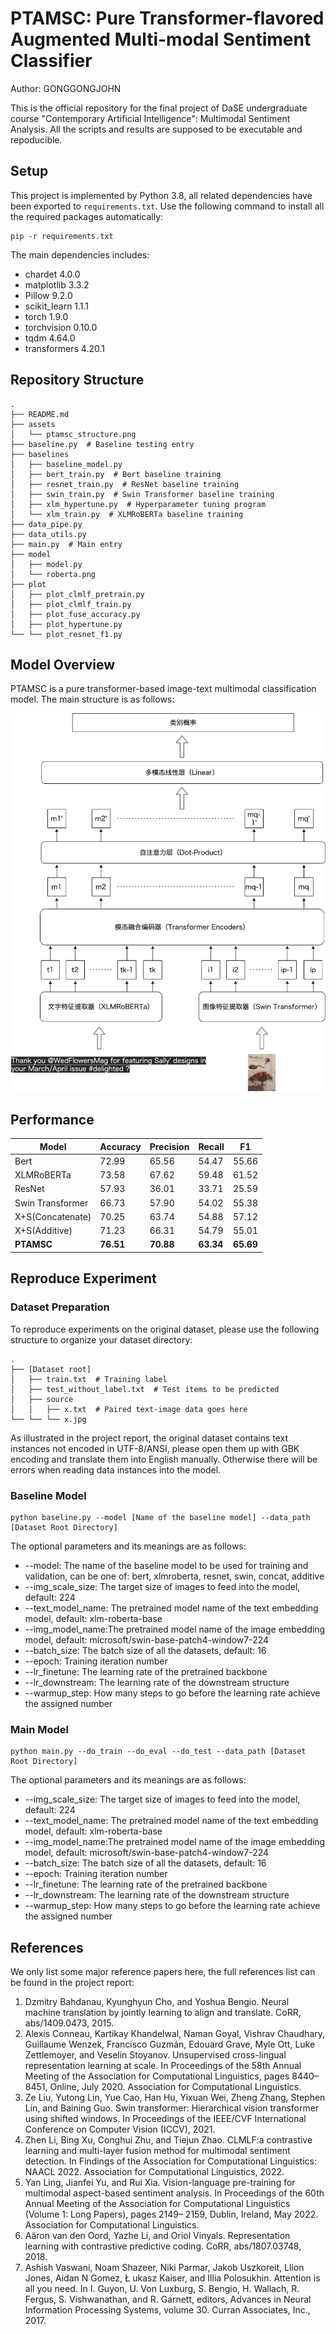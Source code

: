 # PTAMSC: Pure Transformer-flavored Augmented Multi-modal Sentiment Classifier

Author: GONGGONGJOHN

This is the official repository for the final project of DaSE undergraduate course "Contemporary Artificial Intelligence": Multimodal Sentiment Analysis. All the scripts and results are supposed to be executable and repoducible.

## Setup

This project is implemented by Python 3.8, all related dependencies have been exported to `requirements.txt`.
Use the following command to install all the required packages automatically:
```shell
pip -r requirements.txt
```

The main dependencies includes:

- chardet 4.0.0
- matplotlib 3.3.2
- Pillow 9.2.0
- scikit_learn 1.1.1
- torch 1.9.0
- torchvision 0.10.0
- tqdm 4.64.0
- transformers 4.20.1

## Repository Structure

```
.
├── README.md
├── assets
│   └── ptamsc_structure.png
├── baseline.py  # Baseline testing entry
├── baselines
│   ├── baseline_model.py
│   ├── bert_train.py  # Bert baseline training
│   ├── resnet_train.py  # ResNet baseline training
│   ├── swin_train.py  # Swin Transformer baseline training
│   ├── xlm_hypertune.py  # Hyperparameter tuning program
│   └── xlm_train.py  # XLMRoBERTa baseline training
├── data_pipe.py
├── data_utils.py
├── main.py  # Main entry
├── model
│   ├── model.py
│   └── roberta.png
├── plot
│   ├── plot_clmlf_pretrain.py
│   ├── plot_clmlf_train.py
│   ├── plot_fuse_accuracy.py
│   ├── plot_hypertune.py
└── └── plot_resnet_f1.py
```

## Model Overview

PTAMSC is a pure transformer-based image-text multimodal classification model. The main structure is as follows:

![structure](assets/ptamsc_structure.png)

## Performance

| Model            | Accuracy  | Precision | Recall    | F1        |
|------------------|-----------|-----------|-----------|-----------|
| Bert             | 72.99     | 65.56     | 54.47     | 55.66     |
| XLMRoBERTa       | 73.58     | 67.62     | 59.48     | 61.52     |
| ResNet           | 57.93     | 36.01     | 33.71     | 25.59     |
| Swin Transformer | 66.73     | 57.90     | 54.02     | 55.38     |
| X+S(Concatenate) | 70.25     | 63.74     | 54.88     | 57.12     |
| X+S(Additive)    | 71.23     | 66.31     | 54.79     | 55.01     |
| **PTAMSC**       | **76.51** | **70.88** | **63.34** | **65.69** |


## Reproduce Experiment

### Dataset Preparation

To reproduce experiments on the original dataset, please use the following structure to organize your dataset directory:

```
.
├── [Dataset root]
│   ├── train.txt  # Training label
│   ├── test_without_label.txt  # Test items to be predicted
│   ├── source
│   │   ├── x.txt  # Paired text-image data goes here
└── └── └── x.jpg
```

As illustrated in the project report, the original dataset contains text instances not encoded in UTF-8/ANSI, 
please open them up with GBK encoding and translate them into English manually.
Otherwise there will be errors when reading data instances into the model.

### Baseline Model

```shell
python baseline.py --model [Name of the baseline model] --data_path [Dataset Root Directory]
```

The optional parameters and its meanings are as follows:

- \--model: The name of the baseline model to be used for training and validation, can be one of: bert, xlmroberta, resnet, swin, concat, additive
- \--img_scale_size: The target size of images to feed into the model, default: 224
- \--text_model_name: The pretrained model name of the text embedding model, default: xlm-roberta-base
- \--img_model_name:The pretrained model name of the image embedding model, default: microsoft/swin-base-patch4-window7-224
- \--batch_size: The batch size of all the datasets, default: 16
- \--epoch: Training iteration number
- \--lr_finetune: The learning rate of the pretrained backbone
- \--lr_downstream: The learning rate of the downstream structure
- \--warmup_step: How many steps to go before the learning rate achieve the assigned number


### Main Model

```shell
python main.py --do_train --do_eval --do_test --data_path [Dataset Root Directory]
```

The optional parameters and its meanings are as follows:

- \--img_scale_size: The target size of images to feed into the model, default: 224
- \--text_model_name: The pretrained model name of the text embedding model, default: xlm-roberta-base
- \--img_model_name:The pretrained model name of the image embedding model, default: microsoft/swin-base-patch4-window7-224
- \--batch_size: The batch size of all the datasets, default: 16
- \--epoch: Training iteration number
- \--lr_finetune: The learning rate of the pretrained backbone
- \--lr_downstream: The learning rate of the downstream structure
- \--warmup_step: How many steps to go before the learning rate achieve the assigned number

## References

We only list some major reference papers here, the full references list can be found in the project report:

1. Dzmitry Bahdanau, Kyunghyun Cho, and Yoshua Bengio. Neural machine translation by jointly learning to align and translate. CoRR, abs/1409.0473, 2015.
2. Alexis Conneau, Kartikay Khandelwal, Naman Goyal, Vishrav Chaudhary, Guillaume Wenzek, Francisco Guzmán, Edouard Grave, Myle Ott, Luke Zettlemoyer, and Veselin Stoyanov. Unsupervised cross-lingual representation learning at scale. In Proceedings of the 58th Annual Meeting of the Association for Computational Linguistics, pages 8440–8451, Online, July 2020. Association for Computational Linguistics.
3. Ze Liu, Yutong Lin, Yue Cao, Han Hu, Yixuan Wei, Zheng Zhang, Stephen Lin, and Baining Guo. Swin transformer: Hierarchical vision transformer using shifted windows. In Proceedings of the IEEE/CVF International Conference on Computer Vision (ICCV), 2021.
4. Zhen Li, Bing Xu, Conghui Zhu, and Tiejun Zhao. CLMLF:a contrastive learning and multi-layer fusion method for multimodal sentiment detection. In Findings of the Association for Computational Linguistics: NAACL 2022. Association for Computational Linguistics, 2022.
5. Yan Ling, Jianfei Yu, and Rui Xia. Vision-language pre-training for multimodal aspect-based sentiment analysis. In Proceedings of the 60th Annual Meeting of the Association for Computational Linguistics (Volume 1: Long Papers), pages 2149– 2159, Dublin, Ireland, May 2022. Association for Computational Linguistics.
6. Aäron van den Oord, Yazhe Li, and Oriol Vinyals. Representation learning with contrastive predictive coding. CoRR, abs/1807.03748, 2018.
7. Ashish Vaswani, Noam Shazeer, Niki Parmar, Jakob Uszkoreit, Llion Jones, Aidan N Gomez, Ł ukasz Kaiser, and Illia Polosukhin. Attention is all you need. In I. Guyon, U. Von Luxburg, S. Bengio, H. Wallach, R. Fergus, S. Vishwanathan, and R. Garnett, editors, Advances in Neural Information Processing Systems, volume 30. Curran Associates, Inc., 2017.

